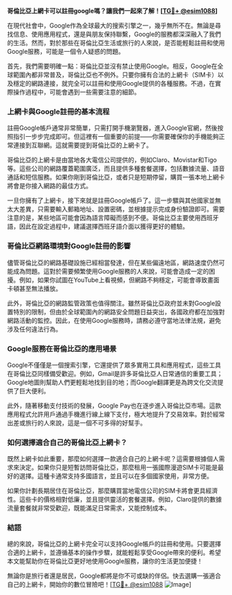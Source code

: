 **哥倫比亞上網卡可以註冊google嗎？讓我們一起來了解！[[TG💪+ @esim1088](https://t.me/s/esim1088)]**

在現代社會中，Google作為全球最大的搜索引擎之一，幾乎無所不在。無論是尋找信息、使用應用程式，還是與朋友保持聯繫，Google的服務都深深融入了我們的生活。然而，對於那些在哥倫比亞生活或旅行的人來說，是否能輕鬆註冊和使用Google服務，可能是一個令人疑惑的問題。

首先，我們需要明確一點：哥倫比亞並沒有禁止使用Google。相反，Google在全球範圍內都非常普及，哥倫比亞也不例外。只要你擁有合法的上網卡（SIM卡）以及穩定的網路連接，就完全可以註冊和使用Google提供的各種服務。不過，在實際操作過程中，可能會遇到一些需要注意的細節。

### 上網卡與Google註冊的基本流程

註冊Google帳戶通常非常簡單，只需打開手機瀏覽器，進入Google官網，然後按照指引一步步完成即可。但這裡有一個重要的前提——你需要確保你的手機能夠正常連接到互聯網。這就需要提到哥倫比亞的上網卡了。

哥倫比亞的上網卡是由當地各大電信公司提供的，例如Claro、Movistar和Tigo等。這些公司的網路覆蓋範圍廣泛，而且提供多種套餐選擇，包括數據流量、語音通話和短信服務。如果你剛到哥倫比亞，或者只是短期停留，購買一張本地上網卡將會是你接入網路的最佳方式。

一旦你擁有了上網卡，接下來就是註冊Google帳戶了。這一步驟與其他國家並無太大差異，只需要輸入郵箱地址、設置密碼，並根據提示完成身份驗證即可。需要注意的是，某些地區可能會因為語言障礙而感到不便。哥倫比亞主要使用西班牙語，因此在設定過程中，建議選擇西班牙語介面以獲得更好的體驗。

### 哥倫比亞網路環境對Google註冊的影響

儘管哥倫比亞的網路基礎設施已經相當發達，但在某些偏遠地區，網路速度仍然可能成為問題。這對於需要頻繁使用Google服務的人來說，可能會造成一定的困擾。例如，如果你試圖在YouTube上看視頻，但網路不夠穩定，可能會導致畫面卡頓甚至無法播放。

此外，哥倫比亞的網路監管政策也值得關注。雖然哥倫比亞政府並未對Google設置特別的限制，但由於全球範圍內的網路安全問題日益突出，各國政府都在加強對網路活動的監控。因此，在使用Google服務時，請務必遵守當地法律法規，避免涉及任何違法行為。

### Google服務在哥倫比亞的應用場景

Google不僅僅是一個搜索引擎，它還提供了眾多實用工具和應用程式，這些工具在哥倫比亞同樣備受歡迎。例如，Gmail是許多哥倫比亞人日常通信的重要工具；Google地圖則幫助人們更輕鬆地找到目的地；而Google翻譯更是為跨文化交流提供了巨大便利。

此外，隨著移動支付技術的發展，Google Pay也在逐步進入哥倫比亞市場。這款應用程式允許用戶通過手機進行線上線下支付，極大地提升了交易效率。對於經常出差或旅行的人來說，這是一個不可多得的好幫手。

### 如何選擇適合自己的哥倫比亞上網卡？

既然上網卡如此重要，那麼如何選擇一款適合自己的上網卡呢？這需要根據個人需求來決定。如果你只是短暫訪問哥倫比亞，那麼租用一張國際漫遊SIM卡可能是最好的選擇。這種卡通常支持多國語言，並且可以在多個國家使用，非常方便。

如果你計劃長期居住在哥倫比亞，那麼購買當地電信公司的SIM卡將會更具經濟性。這些卡的價格相對低廉，並且提供靈活的套餐選擇。例如，Claro提供的數據流量套餐就非常受歡迎，既能滿足日常需求，又能控制成本。

### 結語

總的來說，哥倫比亞的上網卡完全可以支持Google帳戶的註冊和使用。只要選擇合適的上網卡，並遵循基本的操作步驟，就能輕鬆享受Google帶來的便利。希望本文能幫助你在哥倫比亞更好地使用Google服務，讓你的生活更加便捷！

無論你是旅行者還是居民，Google都將是你不可或缺的伴侶。快去選購一張適合自己的上網卡，開始你的數位冒險吧！[[TG💪+ @esim1088](https://t.me/s/esim1088) ![Image](https://i.postimg.cc/4NQfJmqS/Snipaste-2025-05-13-00-14-12.png)]